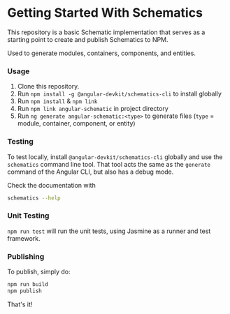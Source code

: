 # Getting Started With Schematics

This repository is a basic Schematic implementation that serves as a starting point to create and publish Schematics to NPM.

Used to generate modules, containers, components, and entities.

### Usage

1. Clone this repository.
2. Run `npm install -g @angular-devkit/schematics-cli` to install globally
3. Run `npm install` & `npm link`
4. Run `npm link angular-schematic` in project directory
5. Run `ng generate angular-schematic:<type>` to generate files (`type` = module, container, component, or entity)

### Testing

To test locally, install `@angular-devkit/schematics-cli` globally and use the `schematics` command line tool. That tool acts the same as the `generate` command of the Angular CLI, but also has a debug mode.

Check the documentation with
```bash
schematics --help
```

### Unit Testing

`npm run test` will run the unit tests, using Jasmine as a runner and test framework.

### Publishing

To publish, simply do:

```bash
npm run build
npm publish
```

That's it!
 